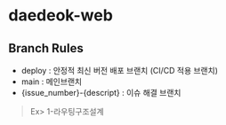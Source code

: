 # daedeok-web

## Branch Rules

- deploy : 안정적 최신 버전 배포 브랜치 (CI/CD 적용 브랜치)
- main : 메인브랜치
- {issue_number}-{descript} : 이슈 해결 브랜치
> Ex> 1-라우팅구조설계
